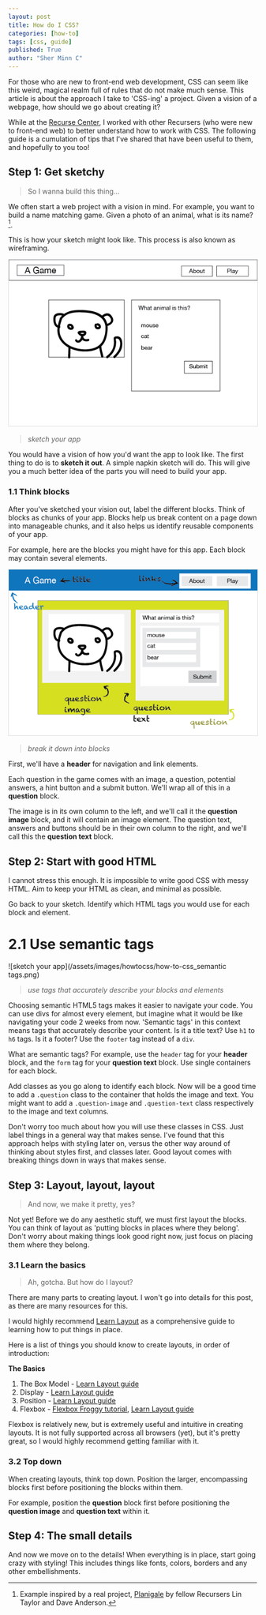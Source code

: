 ```yaml
---
layout: post
title: How do I CSS?
categories: [how-to]
tags: [css, guide]
published: True
author: "Sher Minn C"
---
```


<style>
img{
    border: 1px solid #ddd;
}
</style>

For those who are new to front-end web development, CSS can seem like this weird, magical realm full of rules that do not make much sense. This article is about the approach I take to 'CSS-ing' a project. Given a vision of a webpage, how should we go about creating it? 

While at the [Recurse Center](http://recurse.com), I worked with other Recursers (who were new to front-end web) to better understand how to work with CSS. The following guide is a cumulation of tips that I've shared that have been useful to them, and hopefully to you too!

## Step 1: Get sketchy

> So I wanna build this thing...

We often start a web project with a vision in mind. For example, you want to build a name matching game. Given a photo of an animal, what is its name? [^1].

This is how your sketch might look like. This process is also known as wireframing.

![sketch your app](/assets/images/howtocss/how-to-css_sketch.png)

> _sketch your app_

You would have a vision of how you'd want the app to look like. The first thing to do is to __sketch it out__. A simple napkin sketch will do. This will give you a much better idea of the parts you will need to build your app. 

### 1.1 Think blocks

After you've sketched your vision out, label the different blocks. Think of blocks as chunks of your app. Blocks help us break content on a page down into manageable chunks, and it also helps us identify reusable components of your app. 

For example, here are the blocks you might have for this app. Each block may contain several elements.

![break it down into blocks](/assets/images/howtocss/how-to-css_blocks.png)

> _break it down into blocks_

First, we'll have a __header__ for navigation and link elements. 

Each question in the game comes with an image, a question, potential answers, a hint button and a submit button. We'll wrap all of this in a __question__ block.

The image is in its own column to the left, and we'll call it the __question image__ block, and it will contain an image element. The question text, answers and buttons should be in their own column to the right, and we'll call this the __question text__ block.


## Step 2: Start with good HTML

I cannot stress this enough. It is impossible to write good CSS with messy HTML. Aim to keep your HTML as clean, and minimal as possible. 

Go back to your sketch. Identify which HTML tags you would use for each block and element. 

# 2.1 Use semantic tags
![sketch your app](/assets/images/howtocss/how-to-css_semantic tags.png)

> _use tags that accurately describe your blocks and elements_

Choosing semantic HTML5 tags makes it easier to navigate your code. You can use divs for almost every element, but imagine what it would be like navigating your code 2 weeks from now. 'Semantic tags' in this context means tags that accurately describe your content. Is it a title text? Use `h1` to `h6` tags. Is it a footer? Use the `footer` tag instead of a `div`. 

What are semantic tags? For example, use the `header` tag for your __header__ block, and the `form` tag for your __question text__ block. Use single containers for each block. 

Add classes as you go along to identify each block. Now will be a good time to add a `.question` class to the container that holds the image and text. You might want to add a `.question-image` and `.question-text` class respectively to the image and text columns. 

Don't worry too much about how you will use these classes in CSS. Just label things in a general way that makes sense. I've found that this approach helps with styling later on, versus the other way around of thinking about styles first, and classes later. Good layout comes with breaking things down in ways that makes sense.

## Step 3: Layout, layout, layout

> And now, we make it pretty, yes?

Not yet! Before we do any aesthetic stuff, we must first layout the blocks. You can think of layout as 'putting blocks in places where they belong'. Don't worry about making things look good right now, just focus on placing them where they belong.

### 3.1 Learn the basics

> Ah, gotcha. But how do I layout?

There are many parts to creating layout. I won't go into details for this post, as there are many resources for this.

I would highly recommend [Learn Layout](http://learnlayout.com/) as a comprehensive guide to learning how to put things in place. 

Here is a list of things you should know to create layouts, in order of introduction:

__The Basics__

1. The Box Model - [Learn Layout guide](http://learnlayout.com/box-model.html)
2. Display - [Learn Layout guide](http://learnlayout.com/display.html)
3. Position - [Learn Layout guide](http://learnlayout.com/position.html)
4. Flexbox - [Flexbox Froggy tutorial](http://flexboxfroggy.com/), [Learn Layout guide](https://css-tricks.com/snippets/css/a-guide-to-flexbox/)

Flexbox is relatively new, but is extremely useful and intuitive in creating layouts. It is not fully supported across all browsers (yet), but it's pretty great, so I would highly recommend getting familiar with it.

### 3.2 Top down

When creating layouts, think top down. Position the larger, encompassing blocks first before positioning the blocks within them.

For example, position the __question__ block first before positioning the __question image__ and __question text__ within it.


## Step 4: The small details

And now we move on to the details! When everything is in place, start going crazy with styling! This includes things like fonts, colors, borders and any other embellishments. 

[^1]: Example inspired by a real project, [Planigale](http://planigale.dvndrsn.com) by fellow Recursers Lin Taylor and Dave Anderson.